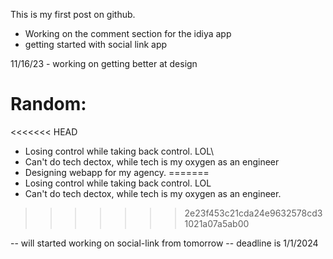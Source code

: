 This is my first post on github.
- Working on the comment section for the idiya app
- getting started with social link app


11/16/23 - working on getting better at design

# Random: 
<<<<<<< HEAD
- Losing control while taking back control. LOL\
- Can't do tech dectox, while tech is my oxygen as an engineer
- Designing webapp for my agency.
=======
- Losing control while taking back control. LOL
- Can't do tech dectox, while tech is my oxygen as an engineer.
>>>>>>> 2e23f453c21cda24e9632578cd31021a07a5ab00

-- will started working on social-link from tomorrow
-- deadline is 1/1/2024

